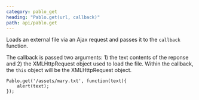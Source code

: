 ```yaml
---
category: pablo_get
heading: "Pablo.get(url, callback)"
path: api/pablo.get
---
```


Loads an external file via an Ajax request and passes it to the `callback` function.

The callback is passed two arguments: 1) the text contents of the reponse and 2) the XMLHttpRequest object used to load the file. Within the callback, the `this` object will be the XMLHttpRequest object.

    Pablo.get('/assets/mary.txt', function(text){
        alert(text);
    });
